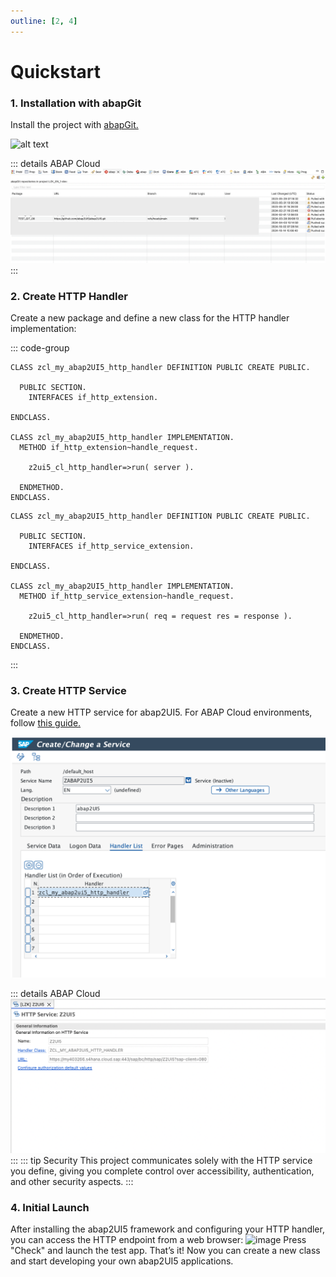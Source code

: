 ```yaml
---
outline: [2, 4]
---
```


# Quickstart

### 1. Installation with abapGit

Install the project with [abapGit.](https://abapgit.org)

![alt text](image.png)

::: details ABAP Cloud
![alt text](image-4.png)
:::


### 2. Create HTTP Handler
Create a new package and define a new class for the HTTP handler implementation:

::: code-group

```abap [ABAP]
CLASS zcl_my_abap2UI5_http_handler DEFINITION PUBLIC CREATE PUBLIC.

  PUBLIC SECTION.
    INTERFACES if_http_extension.

ENDCLASS.

CLASS zcl_my_abap2UI5_http_handler IMPLEMENTATION.
  METHOD if_http_extension~handle_request.

    z2ui5_cl_http_handler=>run( server ).

  ENDMETHOD.
ENDCLASS.
```

```abap [ABAP Cloud]
CLASS zcl_my_abap2UI5_http_handler DEFINITION PUBLIC CREATE PUBLIC.

  PUBLIC SECTION.
    INTERFACES if_http_service_extension.

ENDCLASS.

CLASS zcl_my_abap2UI5_http_handler IMPLEMENTATION.
  METHOD if_http_service_extension~handle_request.

    z2ui5_cl_http_handler=>run( req = request res = response ).

  ENDMETHOD.
ENDCLASS.
```
:::

### 3. Create HTTP Service
Create a new HTTP service for abap2UI5. For ABAP Cloud environments, follow [this guide.](https://developers.sap.com/tutorials/abap-environment-create-http-service..html)

![alt text](image-5.png)

::: details ABAP Cloud
![alt text](image-20.png)
:::
::: tip Security
This project communicates solely with the HTTP service you define, giving you complete control over accessibility, authentication, and other security aspects.
:::

### 4. Initial Launch
After installing the abap2UI5 framework and configuring your HTTP handler, you can access the HTTP endpoint from a web browser:
<img width="800" alt="image" src="https://github.com/user-attachments/assets/c8962298-068d-4efb-a853-c44a9b9cda56">
Press "Check" and launch the test app. That’s it! Now you can create a new class and start developing your own abap2UI5 applications.



